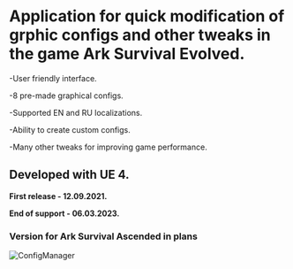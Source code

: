 # Application for quick modification of grphic configs and other tweaks in the game Ark Survival Evolved.



-User friendly interface.

-8 pre-made graphical configs.

-Supported EN and RU localizations.

-Ability to create custom configs.

-Many other tweaks for improving game performance.



## Developed with UE 4.

**First release - 12.09.2021.**

**End of support - 06.03.2023.**


### Version for Ark Survival Ascended in plans

![ConfigManager]()

